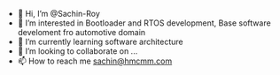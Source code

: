 - 👋 Hi, I’m @Sachin-Roy
- 👀 I’m interested in Bootloader and RTOS development, Base software develoment fro automotive domain
- 🌱 I’m currently learning software architecture
- 💞️ I’m looking to collaborate on ...
- 📫 How to reach me sachin@hmcmm.com

<!---
Sachin-Roy/Sachin-Roy is a ✨ special ✨ repository because its `README.md` (this file) appears on your GitHub profile.
You can click the Preview link to take a look at your changes.
--->

